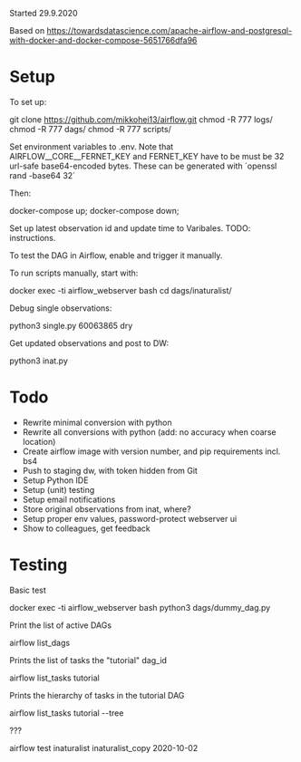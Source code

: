

Started 29.9.2020

Based on https://towardsdatascience.com/apache-airflow-and-postgresql-with-docker-and-docker-compose-5651766dfa96

# Setup

To set up:

  git clone https://github.com/mikkohei13/airflow.git
  chmod -R 777 logs/
  chmod -R 777 dags/
  chmod -R 777 scripts/

Set environment variables to .env.
Note that AIRFLOW__CORE__FERNET_KEY and FERNET_KEY have to be must be 32 url-safe base64-encoded bytes. These can be generated with ´openssl rand -base64 32´ 

Then:

  docker-compose up; docker-compose down;

Set up latest observation id and update time to Varibales. TODO: instructions.

To test the DAG in Airflow, enable and trigger it manually. 

To run scripts manually, start with:

  docker exec -ti airflow_webserver bash
  cd dags/inaturalist/

Debug single observations:

  python3 single.py 60063865 dry 

Get updated observations and post to DW:

  python3 inat.py


# Todo

- Rewrite minimal conversion with python
- Rewrite all conversions with python (add: no accuracy when coarse location)
- Create airflow image with version number, and pip requirements incl. bs4
- Push to staging dw, with token hidden from Git
- Setup Python IDE
- Setup (unit) testing
- Setup email notifications
- Store original observations from inat, where?
- Setup proper env values, password-protect webserver ui
- Show to colleagues, get feedback


# Testing

Basic test

  docker exec -ti airflow_webserver bash
  python3 dags/dummy_dag.py

Print the list of active DAGs

  airflow list_dags

Prints the list of tasks the "tutorial" dag_id

  airflow list_tasks tutorial

Prints the hierarchy of tasks in the tutorial DAG

  airflow list_tasks tutorial --tree

???

  airflow test inaturalist inaturalist_copy 2020-10-02

